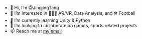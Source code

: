 - 👋 Hi, I’m @JingjingTang
- 👀 I’m interested in 👩🏻‍💻 AR/VR, Data Analysis, and ⚽ Football
- 🌱 I’m currently learning Unity & Python
- 💞️ I’m looking to collaborate on games, sports related projects
- 📫 Reach me at [my email](jingjing.tang-1@student.uts.edu.au)

<!---
jjingtang/jjingtang is a ✨ special ✨ repository because its `README.md` (this file) appears on your GitHub profile.
You can click the Preview link to take a look at your changes.
--->
